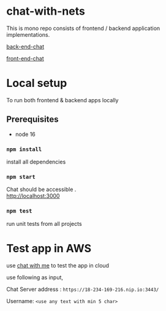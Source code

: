 # chat-with-nets

This is mono repo consists of frontend / backend application implementations.

[back-end-chat](https://github.com/vijaimp/chat-with-nets/blob/master/back-end-chat/README.md)

[front-end-chat](https://github.com/vijaimp/chat-with-nets/blob/master/front-end-chat/README.md)

# Local setup

To run both frontend & backend apps locally

## Prerequisites

- node 16

### `npm install`

install all dependencies

### `npm start`

Chat should be accessible .\
 [http://localhost:3000](http://localhost:3000)

### `npm test`

run unit tests from all projects

# Test app in AWS

use [chat with me](https://master.d2ipyj7wtrus0h.amplifyapp.com/) to test the app in cloud

use following as input,

Chat Server address : `https://18-234-169-216.nip.io:3443/`

Username: `<use any text with min 5 char>`
